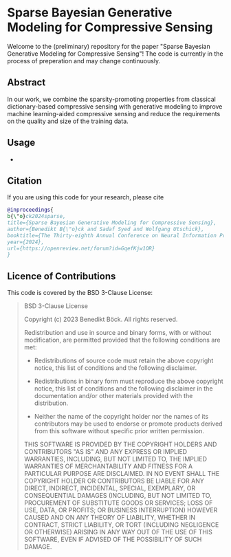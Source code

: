 # Sparse Bayesian Generative Modeling for Compressive Sensing

Welcome to the (preliminary) repository for the paper "Sparse Bayesian Generative Modeling for Compressive Sensing"! The code is currently in the process of preperation and may change continuously.

## Abstract

In our work, we combine the sparsity-promoting properties from classical dictionary-based compressive sensing with generative modeling to improve machine learning-aided compressive sensing and reduce the requirements on the quality and size of the training data. 

## Usage

-

## Citation
If you are using this code for your research, please cite

```bibtex
@inproceedings{
b{\"o}ck2024sparse,
title={Sparse Bayesian Generative Modeling for Compressive Sensing},
author={Benedikt B{\"o}ck and Sadaf Syed and Wolfgang Utschick},
booktitle={The Thirty-eighth Annual Conference on Neural Information Processing Systems},
year={2024},
url={https://openreview.net/forum?id=GqefKjw1OR}
}

```
## Licence of Contributions
This code is covered by the BSD 3-Clause License:

> BSD 3-Clause License
>
> Copyright (c) 2023 Benedikt Böck.
> All rights reserved.
>
> Redistribution and use in source and binary forms, with or without
>modification, are permitted provided that the following conditions are met:
>
> * Redistributions of source code must retain the above copyright notice, this
>  list of conditions and the following disclaimer.
>
> * Redistributions in binary form must reproduce the above copyright notice,
>  this list of conditions and the following disclaimer in the documentation
>  and/or other materials provided with the distribution.
>
> * Neither the name of the copyright holder nor the names of its
>  contributors may be used to endorse or promote products derived from
>  this software without specific prior written permission.
>
> THIS SOFTWARE IS PROVIDED BY THE COPYRIGHT HOLDERS AND CONTRIBUTORS "AS IS"
> AND ANY EXPRESS OR IMPLIED WARRANTIES, INCLUDING, BUT NOT LIMITED TO, THE
> IMPLIED WARRANTIES OF MERCHANTABILITY AND FITNESS FOR A PARTICULAR PURPOSE ARE
> DISCLAIMED. IN NO EVENT SHALL THE COPYRIGHT HOLDER OR CONTRIBUTORS BE LIABLE
> FOR ANY DIRECT, INDIRECT, INCIDENTAL, SPECIAL, EXEMPLARY, OR CONSEQUENTIAL
> DAMAGES (INCLUDING, BUT NOT LIMITED TO, PROCUREMENT OF SUBSTITUTE GOODS OR
> SERVICES; LOSS OF USE, DATA, OR PROFITS; OR BUSINESS INTERRUPTION) HOWEVER
> CAUSED AND ON ANY THEORY OF LIABILITY, WHETHER IN CONTRACT, STRICT LIABILITY,
> OR TORT (INCLUDING NEGLIGENCE OR OTHERWISE) ARISING IN ANY WAY OUT OF THE USE
> OF THIS SOFTWARE, EVEN IF ADVISED OF THE POSSIBILITY OF SUCH DAMAGE.
